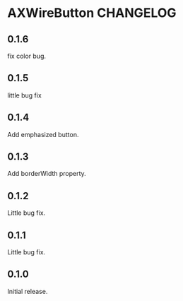# AXWireButton CHANGELOG

## 0.1.6

fix color bug.

## 0.1.5

little bug fix

## 0.1.4

Add emphasized button.

## 0.1.3

Add borderWidth property.

## 0.1.2

Little bug fix.

## 0.1.1

Little bug fix.

## 0.1.0

Initial release.

